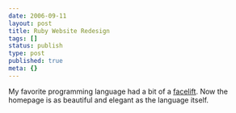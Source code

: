 ```yaml
---
date: 2006-09-11
layout: post
title: Ruby Website Redesign
tags: []
status: publish
type: post
published: true
meta: {}
---
```

My favorite programming language had a bit of a <a href="http://www.ruby-lang.org/en/">facelift</a>. Now the homepage is as beautiful and elegant as the language itself.
